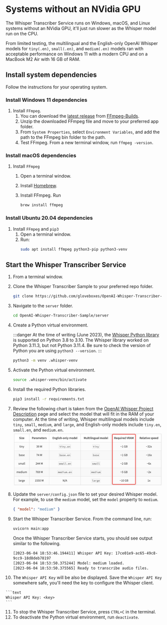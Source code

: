 # Systems without an NVidia GPU

The Whisper Transcriber Service runs on Windows, macOS, and Linux systems without an NVidia GPU, it'll just run slower as the Whisper model run on the CPU.

From limited testing, the multilingual and the English-only OpenAI Whisper models for `tiny(.en)`, `small(.en)`, and `medium(.en)` models ran with acceptable performance on Windows 11 with a modern CPU and on a MacBook M2 Air with 16 GB of RAM.

## Install system dependencies

Follow the instructions for your operating system.

### Install Windows 11 dependencies

1. Install `FFmpeg`.
   1. You can download the [latest release](https://github.com/BtbN/FFmpeg-Builds/releases/download/latest/ffmpeg-master-latest-win64-gpl.zip) from [FFmpeg-Builds](https://github.com/BtbN/FFmpeg-Builds/releases).
   2. Unzip the downloaded FFmpeg file and move to your preferred app folder.
   3. From `System Properties`, select `Environment Variables`, and add the path to the FFmpeg bin folder to the path.
   4. Test FFmpeg. From a new terminal window, run `ffmpeg -version`.

### Install macOS dependencies

1. Install `FFmpeg`
   1. Open a terminal window.
   1. Install [Homebrew](https://docs.brew.sh/Installation).
   1. Install FFmpeg. Run

        ```bash
        brew install ffmpeg
        ```

### Install Ubuntu 20.04 dependencies

1. Install `FFmpeg` and `pip3`
   1. Open a terminal window.
   2. Run:
        ```bash
        sudo apt install ffmpeg python3-pip python3-venv
        ```

## Start the Whisper Transcriber Service

1. From a terminal window.
2. Clone the Whisper Transcriber Sample to your preferred repo folder.

    ```bash
    git clone https://github.com/gloveboxes/OpenAI-Whisper-Transcriber-Sample.git
    ```

3. Navigate to the `server` folder.

    ```bash
    cd OpenAI-Whisper-Transcriber-Sample/server
    ```

4. Create a Python virtual environment.

    :::danger
    At the time of writing (June 2023), the [Whisper Python library](https://pypi.org/project/openai-whisper) is supported on Python 3.8 to 3.10. The Whisper library worked on Python 3.11.3, but not Python 3.11.4. Be sure to check the version of Python you are using `python3 --version`.
    :::

    ```bash
    python3 -m venv .whisper-venv
    ```

5. Activate the Python virtual environment.

    ```bash
    source .whisper-venv/bin/activate
    ```

6. Install the required Python libraries.

    ```bash
    pip3 install -r requirements.txt
    ```

7. Review the following chart is taken from the [OpenAI Whisper Project Description](https://pypi.org/project/openai-whisper/) page and select the model that will fit in the RAM of your computer. At the time of writing, Whisper multilingual models include `tiny`, `small`, `medium`, and `large`, and English-only models include `tiny.en`, `small.en`, and `medium.en`.
   ![](../media/whisper_model_selection.png)

8.  Update the `server/config.json` file to set your desired Whisper model. For example, to use the `medium` model, set the `model` property to `medium`.

    ```json
    { "model": "medium" }
    ```

9.   Start the Whisper Transcriber Service. From the command line, run:

        ```bash
        uvicorn main:app
        ```

        Once the Whisper Transcriber Service starts, you should see output similar to the following.

        ```text
        [2023-06-04 18:53:46.194411] Whisper API Key: 17ce01e9-ac65-49c8-9cc9-18d8deb78197
        [2023-06-04 18:53:50.375244] Model: medium loaded.
        [2023-06-04 18:53:50.375565] Ready to transcribe audio files.
        ```

10.  The `Whisper API Key` will be also be displayed. Save the `Whisper API Key` somewhere safe, you'll need the key to configure the Whisper client.

    ```text
    Whisper API Key: <key>
    ```

11. To stop the Whisper Transcriber Service, press `CTRL+C` in the terminal.
12. To deactivate the Python virtual environment, run `deactivate`.
